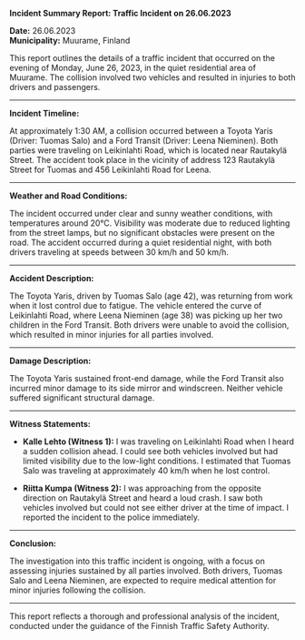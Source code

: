 

**Incident Summary Report: Traffic Incident on 26.06.2023**

**Date:** 26.06.2023  
**Municipality:** Muurame, Finland  

This report outlines the details of a traffic incident that occurred on the evening of Monday, June 26, 2023, in the quiet residential area of Muurame. The collision involved two vehicles and resulted in injuries to both drivers and passengers.

---

**Incident Timeline:**

At approximately 1:30 AM, a collision occurred between a Toyota Yaris (Driver: Tuomas Salo) and a Ford Transit (Driver: Leena Nieminen). Both parties were traveling on Leikinlahti Road, which is located near Rautakylä Street. The accident took place in the vicinity of address 123 Rautakylä Street for Tuomas and 456 Leikinlahti Road for Leena.

---

**Weather and Road Conditions:**

The incident occurred under clear and sunny weather conditions, with temperatures around 20°C. Visibility was moderate due to reduced lighting from the street lamps, but no significant obstacles were present on the road. The accident occurred during a quiet residential night, with both drivers traveling at speeds between 30 km/h and 50 km/h.

---

**Accident Description:**

The Toyota Yaris, driven by Tuomas Salo (age 42), was returning from work when it lost control due to fatigue. The vehicle entered the curve of Leikinlahti Road, where Leena Nieminen (age 38) was picking up her two children in the Ford Transit. Both drivers were unable to avoid the collision, which resulted in minor injuries for all parties involved.

---

**Damage Description:**

The Toyota Yaris sustained front-end damage, while the Ford Transit also incurred minor damage to its side mirror and windscreen. Neither vehicle suffered significant structural damage.

---

**Witness Statements:**

- **Kalle Lehto (Witness 1):** I was traveling on Leikinlahti Road when I heard a sudden collision ahead. I could see both vehicles involved but had limited visibility due to the low-light conditions. I estimated that Tuomas Salo was traveling at approximately 40 km/h when he lost control.

- **Riitta Kumpa (Witness 2):** I was approaching from the opposite direction on Rautakylä Street and heard a loud crash. I saw both vehicles involved but could not see either driver at the time of impact. I reported the incident to the police immediately.

---

**Conclusion:**

The investigation into this traffic incident is ongoing, with a focus on assessing injuries sustained by all parties involved. Both drivers, Tuomas Salo and Leena Nieminen, are expected to require medical attention for minor injuries following the collision.

--- 

This report reflects a thorough and professional analysis of the incident, conducted under the guidance of the Finnish Traffic Safety Authority.